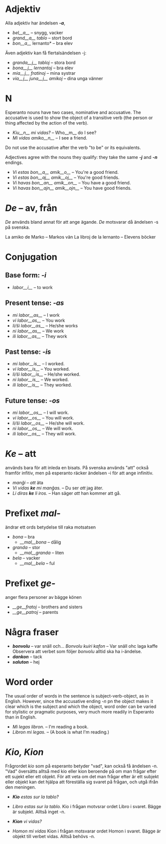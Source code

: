 # Adjektiv

Alla adjektiv har ändelsen *__-a__*,

- *bel__a__* – snygg, vacker
- *grand__a__ tablo* – stort bord
- *bon__a__* lernanto* – bra elev

Även adjektiv kan få flertalsändelsen -j:

- *granda__j__ tabloj* – stora bord
- *bona__j__ lernantoj* – bra elev
- *mia__j__ fratinoj* – mina systrar
- *via__j__ juna__j__ amikoj* – dina unga vänner

# N

Esperanto nouns have two cases, nominative and accusative. The accusative is used to show the object of a transitive verb (the person or thing affected by the action of the verb).

- *Kiu__n__ mi vidas?* – Who__m__ do I see?
- *Mi vidas amiko__n__* – I see a friend.

Do not use the accusative after the verb "to be" or its equivalents.

Adjectives agree with the nouns they qualify: they take the same *__-j__* and *__-n__* endings.

- *Vi estas bon__a__ amik__o__* – You're a good friend.
- *Vi estas bon__aj__ amik__oj__* – You're good friends.
- *Vi havas bon__an__ amik__on__* – You have a good friend.
- *Vi havas bon__ajn__ amik__ojn__* – You have good friends.

# *De* – av, från

*De* används bland annat för att ange ägande. *De* motsvarar då ändelsen -s på svenska. 

La amiko de Marko – Markos vän
La libroj de la lernanto – Elevens böcker

# Conjugation 

## Base form: *-i*
  
- *labor__i__*          – to work

## Present tense: *-as*

- *mi labor__as__*      – I work
- *vi labor__as__*      – You work
- *li/ŝi labor__as__*   – He/she works
- *ni labor__as__*      – We work 
- *ili labor__as__*     – They work

## Past tense: *-is*

- *mi labor__is__*      – I worked.
- *vi labor__is__*      – You worked.
- *li/ŝi labor__is__*   – He/she worked.
- *ni labor__is__*      – We worked.
- *ili labor__is__*     – They worked.

## Future tense: *-os*

- *mi labor__os__*      – I will work.
- *vi labor__os__*      – You will work.
- *li/ŝi labor__os__*   – He/she will work.
- *ni labor__os__*      – We will work.
- *ili labor__os__*     – They will work.

# *Ke* – att

används bara för att inleda en bisats. På svenska används "att" också framför infitiv, men på esperanto räcker ändelsen -i för att ange infinitiv. 

- *manĝi* – _att_ äta
- *Vi vidas __ke__ mi manĝas.* – Du ser _att_ jag äter.
- *Li diras __ke__ li iros.* – Han säger _att_ han kommer att gå.

# Prefixet *mal-*

ändrar ett ords betydelse till raka motsatsen

- *bona* – bra
  - *__mal__bona* – dålig
- *granda* – stor
  - *__mal__granda* – liten
- *bela* – vacker
  - *__mal__bela* – ful

# Prefixet *ge-*

anger flera personer av bägge könen

- *__ge__fratoj* – brothers and sisters
- *__ge__patroj* – parents

# Några fraser

- *__bonvolu__* – var snäll och...
*Bonvolu kuiri kafon* – Var snäll ohc laga kaffe
Observera att verbet som följer *bonvolu* alltid ska ha i-ändelse.
- *__dankon__* – tack
- *__saluton__* – hej

# Word order

The usual order of words in the sentence is subject-verb-object, as in English. However, since the accusative ending *-n* pn the object makes it clear which is the subject and which the object, word order can be varied for stylistic or pragmatic purposes, very much more readily in Esperanto than in English.

- *Mi legas libron.* – I'm reading a book.
- *Libron mi legas.* – (A book is what I'm reading.)

# *Kio, Kion*

Frågrordet *kio* som på esperanto betyder "vad", kan också få ändelsen -n. "Vad" översätts alltså med kio eller kion beroende på om man frågar efter ett sujekt eller ett objekt. För att veta om det man frågar efter är ett subjekt eller objekt kan det hjälpa att föreställa sig svaret på frågan, och utgå ifrån den meningen. 

- *__Kio__ estas sur la tablo?* 
- *_Libro_ estas sur la tablo.*
 Kio i frågan motvsrar ordet Libro i svaret. Bägge är subjekt. Alltså inget -n.

- *__Kion__ vi vidas?* 
- *_Homon_ mi vidas*
 Kion i frågan motsvarar ordet Homon i svaret. Bägge är objekt till verbet vidas. Alltså behövs -n.

